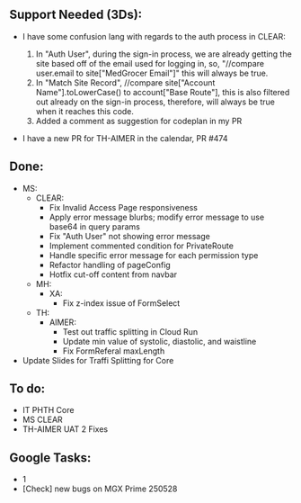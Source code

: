 ## Support Needed (3Ds):
  - I have some confusion lang with regards to the auth process in CLEAR:
    1. In "Auth User", during the sign-in process, we are already getting the site based off of the email used for logging in, so, "//compare user.email to site["MedGrocer Email"]" this will always be true.
    2. In "Match Site Record", //compare site["Account Name"].toLowerCase() to account["Base Route"], this is also filtered out already on the sign-in process, therefore, will always be true when it reaches this code.
    3. Added a comment as suggestion for codeplan in my PR
  
  - I have a new PR for TH-AIMER in the calendar, PR #474
## Done:
  - MS:
    - CLEAR:
      - Fix Invalid Access Page responsiveness
      - Apply error message blurbs; modify error message to use base64 in query params
      - Fix "Auth User" not showing error message
      - Implement commented condition for PrivateRoute
      - Handle specific error message for each permission type
      - Refactor handling of pageConfig
      - Hotfix cut-off content from navbar
    - MH:
      - XA:
        - Fix z-index issue of FormSelect
    - TH:
      - AIMER:
        - Test out traffic splitting in Cloud Run
        - Update min value of systolic, diastolic, and waistline
        - Fix FormReferal maxLength
  - Update Slides for Traffi Splitting for Core
## To do:
  - IT PHTH Core
  - MS CLEAR
  - TH-AIMER UAT 2 Fixes
## Google Tasks:
  - 1
  - [Check] new bugs on MGX Prime 250528
